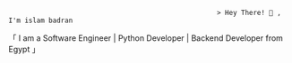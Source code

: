                                                         > Hey There! 👋 , I'm islam badran
[](https://user-images.githubusercontent.com/65187002/144930161-2f783401-8d27-4fdf-a2f7-cc0ba32f1f1f.gif)
                                     「 I am a Software Engineer | Python Developer | Backend Developer from Egypt 」
